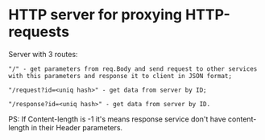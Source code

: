 # HTTP server for proxying HTTP-requests

Server with 3 routes:

```
"/" - get parameters from req.Body and send request to other services with this parameters and response it to client in JSON format;

"/request?id=<uniq hash>" - get data from server by ID;

"/response?id=<uniq hash>" - get data from server by ID.
```

PS: If Content-length is -1 it's means response service don't have content-length in their Header parameters.
